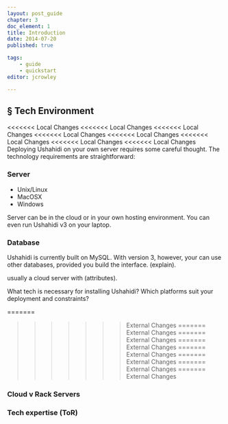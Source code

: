 ```yaml
---
layout: post_guide
chapter: 3
doc_element: 1
title: Introduction
date: 2014-07-20
published: true

tags:
	- guide
	- quickstart
editor: jcrowley

---
```


## &sect; Tech Environment

<<<<<<< Local Changes
<<<<<<< Local Changes
<<<<<<< Local Changes
<<<<<<< Local Changes
<<<<<<< Local Changes
<<<<<<< Local Changes
<<<<<<< Local Changes
<<<<<<< Local Changes
Deploying Ushahidi on your own server requires some careful thought. The technology requirements are straightforward:

### Server

* Unix/Linux
* MacOSX
* Windows

Server can be in the cloud or in your own hosting environment. You can even run Ushahidi v3 on your laptop.

### Database

Ushahidi is currently built on MySQL. With version 3, however, your can use other databases, provided you build the interface. (explain).



usually a cloud server with (attributes).

What tech is necessary for installing Ushahidi? Which platforms suit your deployment and constraints?




=======
>>>>>>> External Changes
=======
>>>>>>> External Changes
=======
>>>>>>> External Changes
=======
>>>>>>> External Changes
=======
>>>>>>> External Changes
=======
>>>>>>> External Changes
=======
>>>>>>> External Changes
=======
>>>>>>> External Changes
### Cloud v Rack Servers

### Tech expertise (ToR)

